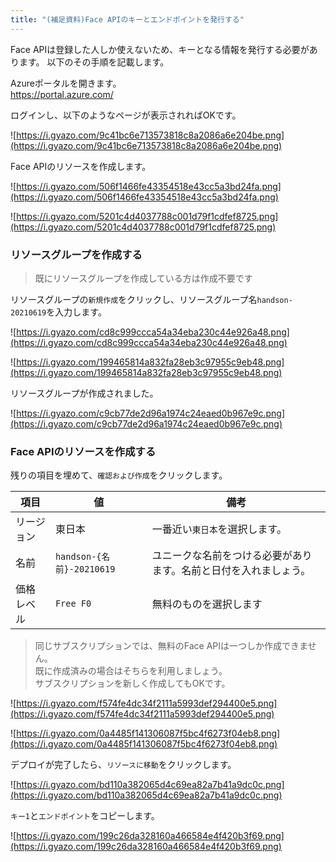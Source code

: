 ```yaml
---
title: "(補足資料)Face APIのキーとエンドポイントを発行する"
---
```


Face APIは登録した人しか使えないため、キーとなる情報を発行する必要があります。
以下のその手順を記載します。

Azureポータルを開きます。  
https://portal.azure.com/

ログインし、以下のようなページが表示されればOKです。

![https://i.gyazo.com/9c41bc6e713573818c8a2086a6e204be.png](https://i.gyazo.com/9c41bc6e713573818c8a2086a6e204be.png)

Face APIのリソースを作成します。

![https://i.gyazo.com/506f1466fe43354518e43cc5a3bd24fa.png](https://i.gyazo.com/506f1466fe43354518e43cc5a3bd24fa.png)

![https://i.gyazo.com/5201c4d4037788c001d79f1cdfef8725.png](https://i.gyazo.com/5201c4d4037788c001d79f1cdfef8725.png)

### リソースグループを作成する

> 既にリソースグループを作成している方は作成不要です

リソースグループの`新規作成`をクリックし、リソースグループ名`handson-20210619`を入力します。

![https://i.gyazo.com/cd8c999ccca54a34eba230c44e926a48.png](https://i.gyazo.com/cd8c999ccca54a34eba230c44e926a48.png)

![https://i.gyazo.com/199465814a832fa28eb3c97955c9eb48.png](https://i.gyazo.com/199465814a832fa28eb3c97955c9eb48.png)

リソースグループが作成されました。

![https://i.gyazo.com/c9cb77de2d96a1974c24eaed0b967e9c.png](https://i.gyazo.com/c9cb77de2d96a1974c24eaed0b967e9c.png)

### Face APIのリソースを作成する

残りの項目を埋めて、`確認および作成`をクリックします。

| 項目 | 値 | 備考 |
| -- | -- | -- |
| リージョン | 東日本 | 一番近い`東日本`を選択します。 |
| 名前 | `handson-{名前}-20210619` | ユニークな名前をつける必要があります。名前と日付を入れましょう。 |
| 価格レベル | `Free F0` | 無料のものを選択します |

> 同じサブスクリプションでは、無料のFace APIは一つしか作成できません。  
> 既に作成済みの場合はそちらを利用しましょう。  
> サブスクリプションを新しく作成してもOKです。

![https://i.gyazo.com/f574fe4dc34f2111a5993def294400e5.png](https://i.gyazo.com/f574fe4dc34f2111a5993def294400e5.png)

![https://i.gyazo.com/0a4485f141306087f5bc4f6273f04eb8.png](https://i.gyazo.com/0a4485f141306087f5bc4f6273f04eb8.png)

デプロイが完了したら、`リソースに移動`をクリックします。

![https://i.gyazo.com/bd110a382065d4c69ea82a7b41a9dc0c.png](https://i.gyazo.com/bd110a382065d4c69ea82a7b41a9dc0c.png)

`キー1`と`エンドポイント`をコピーします。

![https://i.gyazo.com/199c26da328160a466584e4f420b3f69.png](https://i.gyazo.com/199c26da328160a466584e4f420b3f69.png)

